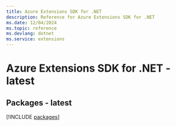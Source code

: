 ```yaml
---
title: Azure Extensions SDK for .NET
description: Reference for Azure Extensions SDK for .NET
ms.date: 12/04/2024
ms.topic: reference
ms.devlang: dotnet
ms.service: extensions
---
```

# Azure Extensions SDK for .NET - latest
## Packages - latest
[!INCLUDE [packages](extensions-index.md)]